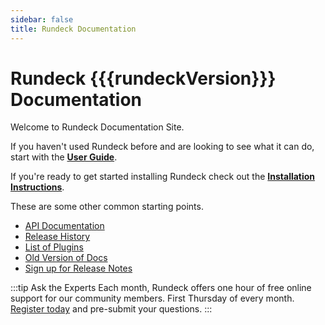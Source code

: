 ```yaml
---
sidebar: false
title: Rundeck Documentation
---
```


# Rundeck {{{rundeckVersion}}} Documentation    
Welcome to Rundeck Documentation Site.  

If you haven't used Rundeck before and are looking to see what it can do, start with the **[User Guide](/manual/01-introduction.html)**.

If you're ready to get started installing Rundeck check out the **[Installation Instructions](administration/install/)**.

These are some other common starting points.
* [API Documentation](/api/rundeck-api.md)
* [Release History](/history/)
* [List of Plugins](/plugins/)
* [Old Version of Docs](/manual/old-docs.md)
* [Sign up for Release Notes](https://www.rundeck.com/rundecker)


:::tip Ask the Experts
Each month, Rundeck offers one hour of free online support for our community members.  First Thursday of every month.  [Register today](https://www.rundeck.com/en-us/asktherundeckexpert) and pre-submit your questions.
:::
